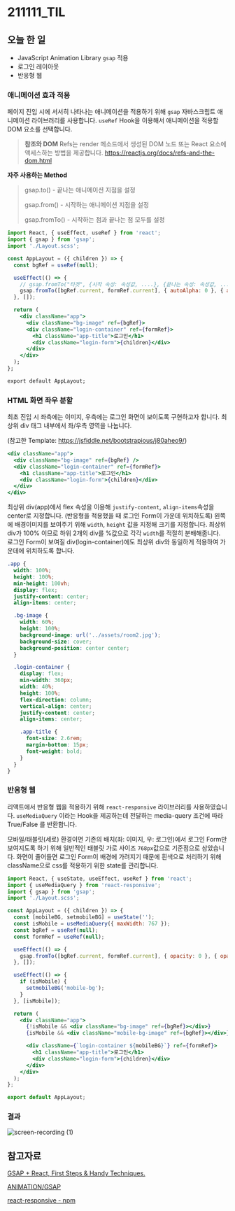 # 211111_TIL

## 오늘 한 일

- JavaScript Animation Library `gsap` 적용
- 로그인 레이아웃
- 반응형 웹



### 애니메이션 효과 적용

페이지 진입 시에 서서히 나타나는 애니메이션을 적용하기 위해 `gsap` 자바스크립트 애니메이션 라이브러리를 사용합니다. `useRef` Hook을 이용해서 애니메이션을 적용할 DOM  요소를 선택합니다. 

> **참조와 DOM**
> Refs는 render 메소드에서 생성된 DOM 노드 또는 React 요소에 액세스하는 방법을 제공합니다. https://reactjs.org/docs/refs-and-the-dom.html



**자주 사용하는 Method** 

> gsap.to() - 끝나는 애니메이션 지점을 설정
>
> gsap.from() - 시작하는 애니메이션 지점을 설정
>
> gsap.fromTo() - 시작하는 점과 끝나는 점 모두를 설정

```jsx
import React, { useEffect, useRef } from 'react';
import { gsap } from 'gsap';
import './Layout.scss';

const AppLayout = ({ children }) => {
  const bgRef = useRef(null);

  useEffect(() => {
    // gsap.fromTo("타겟", {시작 속성: 속성값, ....}, {끝나는 속성: 속성값, ....});
    gsap.fromTo([bgRef.current, formRef.current], { autoAlpha: 0 }, { autoAlpha: 1, duration: 2 });
  }, []);

  return (
    <div className="app">
      <div className="bg-image" ref={bgRef}>
      <div className="login-container" ref={formRef}>
        <h1 className="app-title">로그인</h1>
        <div className="login-form">{children}</div>
      </div>
    </div>
  );
};

export default AppLayout;
```



### HTML 화면 좌우 분할

최초 진입 시 좌측에는 이미지, 우측에는 로그인 화면이 보이도록 구현하고자 합니다. 최상위 div 태그 내부에서 좌/우측 영역을 나눕니다. 

(참고한 Template: https://jsfiddle.net/bootstrapious/j80aheo9/)

```jsx
<div className="app">
  <div className="bg-image" ref={bgRef} />
  <div className="login-container" ref={formRef}>
    <h1 className="app-title">로그인</h1>
    <div className="login-form">{children}</div>
  </div>
</div>
```

최상위 div(app)에서 flex 속성을 이용해 `justify-content`, `align-items`속성을 center로 지정합니다. (반응형을 적용했을 때 로그인 Form이 가운데 위치하도록) 왼쪽에 배경이미지를 보여주기 위해  `width`, `height` 값을 지정해 크기를 지정합니다. 최상위 div가 100% 이므로 하위 2개의 div를 %값으로 각각 `width`를 적절히 분배해줍니다.  로그인 Form이 보여질 div(login-container)에도 최상위 div와 동일하게 적용하여 가운데에 위치하도록 합니다.

```scss
.app {
  width: 100%;
  height: 100%;
  min-height: 100vh;
  display: flex;
  justify-content: center;
  align-items: center;

  .bg-image {
    width: 60%;
    height: 100%;
    background-image: url('../assets/room2.jpg');
    background-size: cover;
    background-position: center center;
  }

  .login-container {
    display: flex;
    min-width: 360px;
    width: 40%;
    height: 100%;
    flex-direction: column;
    vertical-align: center;
    justify-content: center;
    align-items: center;

    .app-title {
      font-size: 2.6rem;
      margin-bottom: 15px;
      font-weight: bold;
    }
  }
}
```



### 반응형 웹

리액트에서 반응형 웹을 적용하기 위해 `react-responsive` 라이브러리를 사용하였습니다. `useMediaQuery` 이라는 Hook을 제공하는데 전달하는 media-query  조건에 따라 True/False 를 반환합니다.

모바일/태블릿(세로) 환경이면 기존의 배치(좌: 이미지, 우: 로그인)에서 로그인 Form만 보여지도록 하기 위해 일반적인 태블릿 가로 사이즈 `768px`값으로 기준점으로 삼았습니다. 화면이 줄어들면 로그인 Form이 배경에 가려지기 때문에 흰색으로 처리하기 위해 className으로 css를 적용하기 위한 state를 관리합니다.

```jsx
import React, { useState, useEffect, useRef } from 'react';
import { useMediaQuery } from 'react-responsive';
import { gsap } from 'gsap';
import './Layout.scss';

const AppLayout = ({ children }) => {
  const [mobileBG, setmobileBG] = useState('');
  const isMobile = useMediaQuery({ maxWidth: 767 });
  const bgRef = useRef(null);
  const formRef = useRef(null);

  useEffect(() => {
    gsap.fromTo([bgRef.current, formRef.current], { opacity: 0 }, { opacity: 1, duration: 2 });
  }, []);

  useEffect(() => {
    if (isMobile) {
      setmobileBG('mobile-bg');
    }
  }, [isMobile]);

  return (
    <div className="app">
      {!isMobile && <div className="bg-image" ref={bgRef}></div>}
      {isMobile && <div className="mobile-bg-image" ref={bgRef}></div>}

      <div className={`login-container ${mobileBG}`} ref={formRef}>
        <h1 className="app-title">로그인</h1>
        <div className="login-form">{children}</div>
      </div>
    </div>
  );
};

export default AppLayout;
```



### 결과

![screen-recording (1)](https://user-images.githubusercontent.com/82589401/141261644-e5486889-e988-452a-9d01-adde9c02da58.gif)



## 참고자료

[GSAP + React, First Steps & Handy Techniques.](https://greensock.com/react/)

[ANIMATION/GSAP](https://webzz.tistory.com/category/ANIMATION/GSAP)

[react-responsive - npm](https://www.npmjs.com/package/react-responsive)
